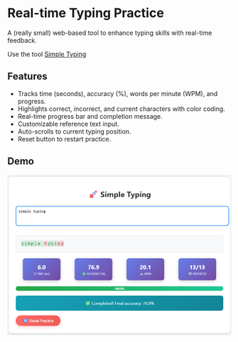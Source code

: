 # Real-time Typing Practice

A (really small) web-based tool to enhance typing skills with real-time feedback.

Use the tool [Simple Typing](https://mrzaizai2k.github.io/typing.html)


## Features
- Tracks time (seconds), accuracy (%), words per minute (WPM), and progress.
- Highlights correct, incorrect, and current characters with color coding.
- Real-time progress bar and completion message.
- Customizable reference text input.
- Auto-scrolls to current typing position.
- Reset button to restart practice.

## Demo
![Demo Image](docs/demo.png)

